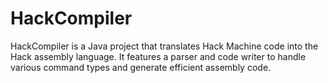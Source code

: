# HackCompiler
HackCompiler is a Java project that translates Hack Machine code into the Hack assembly language. It features a parser and code writer to handle various command types and generate efficient assembly code.
